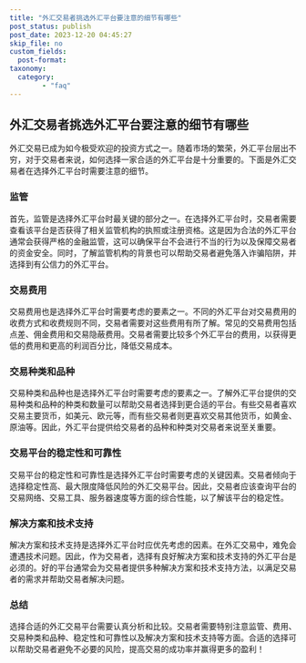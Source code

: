 ```yaml
---
title: "外汇交易者挑选外汇平台要注意的细节有哪些"
post_status: publish
post_date: 2023-12-20 04:45:27
skip_file: no
custom_fields: 
  post-format: 
taxonomy:
  category:
        - "faq"
---
```


## 外汇交易者挑选外汇平台要注意的细节有哪些

外汇交易已成为如今极受欢迎的投资方式之一。随着市场的繁荣，外汇平台层出不穷，对于交易者来说，如何选择一家合适的外汇平台是十分重要的。下面是外汇交易者在选择外汇平台时需要注意的细节。

### 监管

首先，监管是选择外汇平台时最关键的部分之一。在选择外汇平台时，交易者需要查看该平台是否获得了相关监管机构的执照或注册资格。这是因为合法的外汇平台通常会获得严格的金融监管，这可以确保平台不会进行不当的行为以及保障交易者的资金安全。同时，了解监管机构的背景也可以帮助交易者避免落入诈骗陷阱，并选择到有公信力的外汇平台。

### 交易费用

交易费用也是选择外汇平台时需要考虑的要素之一。不同的外汇平台对交易费用的收费方式和收费规则不同，交易者需要对这些费用有所了解。常见的交易费用包括点差、佣金费用和交易隐蔽费用。交易者需要比较多个外汇平台的费用，以获得更低的费用和更高的利润百分比，降低交易成本。

### 交易种类和品种

交易种类和品种也是选择外汇平台时需要考虑的要素之一。了解外汇平台提供的交易种类和品种的种类和数量可以帮助交易者选择到更合适的平台。有些交易者喜欢交易主要货币，如美元、欧元等，而有些交易者则更喜欢交易其他货币，如黄金、原油等。因此，外汇平台提供给交易者的品种和种类对交易者来说至关重要。

### 交易平台的稳定性和可靠性

交易平台的稳定性和可靠性是选择外汇平台时需要考虑的关键因素。交易者倾向于选择稳定性高、最大限度降低风险的外汇交易平台。因此，交易者应该查询平台的交易网络、交易工具、服务器速度等方面的综合性能，以了解该平台的稳定性。

### 解决方案和技术支持

解决方案和技术支持是选择外汇平台时应优先考虑的因素。在外汇交易中，难免会遭遇技术问题。因此，作为交易者，选择有良好解决方案和技术支持的外汇平台是必须的。好的平台通常会为交易者提供多种解决方案和技术支持方法，以满足交易者的需求并帮助交易者解决问题。

### 总结

选择合适的外汇交易平台需要认真分析和比较。交易者需要特别注意监管、费用、交易种类和品种、稳定性和可靠性以及解决方案和技术支持等方面。合适的选择可以帮助交易者避免不必要的风险，提高交易的成功率并赢得更多的盈利！
